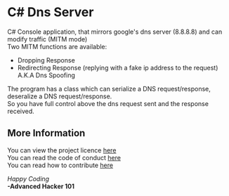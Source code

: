 # C\# Dns Server
C\# Console application, that mirrors google's dns server (8.8.8.8) and can modify traffic (MITM mode)  
Two MITM functions are available:
- Dropping Response
- Redirecting Response (replying with a fake ip address to the request) A.K.A Dns Spoofing  

The program has a class which can serialize a DNS request/response, deseralize a DNS request/response.  
So you have full control above the dns request sent and the response received.  
## More Information
You can view the project licence [here](https://github.com/AdvancedHacker101/c-sharp-Dns-Server/blob/master/LICENSE)  
You can read the code of conduct [here](https://github.com/AdvancedHacker101/c-sharp-Dns-Server/blob/master/CODE_OF_CONDUCT.md)  
You can read how to contribute [here](https://github.com/AdvancedHacker101/c-sharp-Dns-Server/blob/master/CONTRIBUTING.md)  

*Happy Coding*  
**-Advanced Hacker 101**
